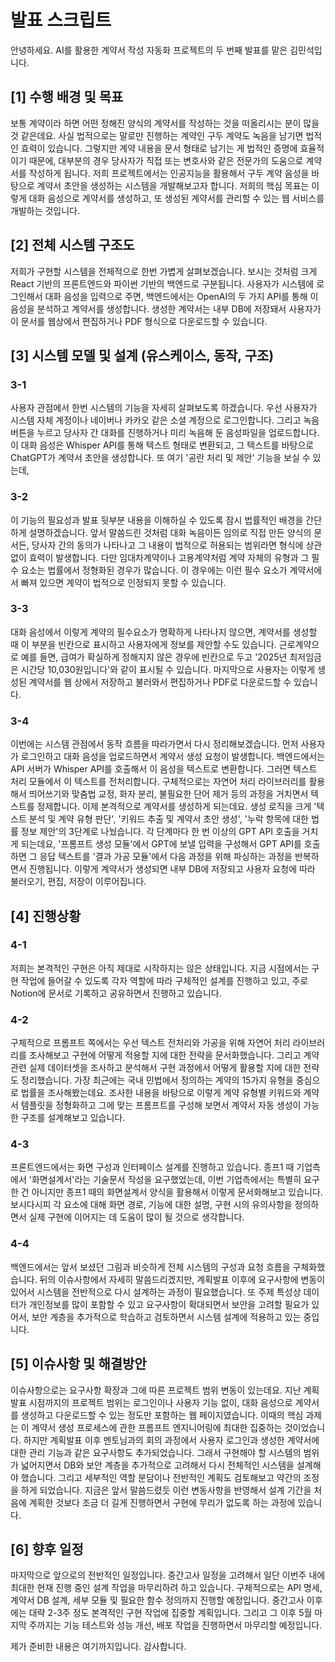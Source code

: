 # 발표 스크립트

안녕하세요. AI를 활용한 계약서 작성 자동화 프로젝트의 두 번째 발표를 맡은 김민석입니다.

## [1] 수행 배경 및 목표

보통 계약이라 하면 어떤 정해진 양식의 계약서를 작성하는 것을 떠올리시는 분이 많을 것 같은데요. 사실 법적으로는 말로만 진행하는 계약인 구두 계약도 녹음을 남기면 법적인 효력이 있습니다. 그렇지만 계약 내용을 문서 형태로 남기는 게 법적인 증명에 효율적이기 때문에, 대부분의 경우 당사자가 직접 또는 변호사와 같은 전문가의 도움으로 계약서를 작성하게 됩니다. 저희 프로젝트에서는 인공지능을 활용해서 구두 계약 음성을 바탕으로 계약서 초안을 생성하는 시스템을 개발해보고자 합니다. 저희의 핵심 목표는 이렇게 대화 음성으로 계약서를 생성하고, 또 생성된 계약서를 관리할 수 있는 웹 서비스를 개발하는 것입니다.

## [2] 전체 시스템 구조도

저희가 구현할 시스템을 전체적으로 한번 가볍게 살펴보겠습니다. 보시는 것처럼 크게 React 기반의 프론트엔드와 파이썬 기반의 백엔드로 구분됩니다. 사용자가 시스템에 로그인해서 대화 음성을 입력으로 주면, 백엔드에서는 OpenAI의 두 가지 API를 통해 이 음성을 분석하고 계약서를 생성합니다. 생성한 계약서는 내부 DB에 저장돼서 사용자가 이 문서를 웹상에서 편집하거나 PDF 형식으로 다운로드할 수 있습니다.

## [3] 시스템 모델 및 설계 (유스케이스, 동작, 구조)

### 3-1

사용자 관점에서 한번 시스템의 기능을 자세히 살펴보도록 하겠습니다. 우선 사용자가 시스템 자체 계정이나 네이버나 카카오 같은 소셜 계정으로 로그인합니다. 그리고 녹음 버튼을 누르고 당사자 간 대화를 진행하거나 미리 녹음해 둔 음성파일을 업로드합니다. 이 대화 음성은 Whisper API를 통해 텍스트 형태로 변환되고, 그 텍스트를 바탕으로 ChatGPT가 계약서 초안을 생성합니다. 또 여기 '공란 처리 및 제안' 기능을 보실 수 있는데,

### 3-2

이 기능의 필요성과 발표 뒷부분 내용을 이해하실 수 있도록 잠시 법률적인 배경을 간단하게 설명하겠습니다. 앞서 말씀드린 것처럼 대화 녹음이든 임의로 직접 만든 양식의 문서든, 당사자 간의 동의가 나타나고 그 내용이 법적으로 허용되는 범위라면 형식에 상관없이 효력이 발생합니다. 다만 임대차계약이나 고용계약처럼 계약 자체의 유형과 그 필수 요소는 법률에서 정형화된 경우가 많습니다. 이 경우에는 이런 필수 요소가 계약서에서 빠져 있으면 계약이 법적으로 인정되지 못할 수 있습니다.

### 3-3

대화 음성에서 이렇게 계약의 필수요소가 명확하게 나타나지 않으면, 계약서를 생성할 때 이 부분을 빈칸으로 표시하고 사용자에게 정보를 제안할 수도 있습니다. 근로계약으로 예를 들면, 급여가 확실하게 정해지지 않은 경우에 빈칸으로 두고 '2025년 최저임금은 시간당 10,030원입니다'와 같이 표시될 수 있습니다. 마지막으로 사용자는 이렇게 생성된 계약서를 웹 상에서 저장하고 불러와서 편집하거나 PDF로 다운로드할 수 있습니다.

### 3-4

이번에는 시스템 관점에서 동작 흐름을 따라가면서 다시 정리해보겠습니다. 먼저 사용자가 로그인하고 대화 음성을 업로드하면서 계약서 생성 요청이 발생합니다. 백엔드에서는 API 서버가 Whisper API를 호출해서 이 음성을 텍스트로 변환합니다. 그러면 텍스트 처리 모듈에서 이 텍스트를 전처리합니다. 구체적으로는 자연어 처리 라이브러리를 활용해서 띄어쓰기와 맞춤법 교정, 화자 분리, 불필요한 단어 제거 등의 과정을 거치면서 텍스트를 정제합니다. 이제 본격적으로 계약서를 생성하게 되는데요. 생성 로직을 크게 '텍스트 분석 및 계약 유형 판단', '키워드 추출 및 계약서 초안 생성', '누락 항목에 대한 법률 정보 제안'의 3단계로 나눴습니다. 각 단계마다 한 번 이상의 GPT API 호출을 거치게 되는데요, '프롬프트 생성 모듈'에서 GPT에 보낼 입력을 구성해서 GPT API를 호출하면 그 응답 텍스트를 '결과 가공 모듈'에서 다음 과정을 위해 파싱하는 과정을 반복하면서 진행됩니다. 이렇게 계약서가 생성되면 내부 DB에 저장되고 사용자 요청에 따라 불러오기, 편집, 저장이 이루어집니다.

## [4] 진행상황

### 4-1

저희는 본격적인 구현은 아직 제대로 시작하지는 않은 상태입니다. 지금 시점에서는 구현 작업에 들어갈 수 있도록 각자 역할에 따라 구체적인 설계를 진행하고 있고, 주로 Notion에 문서로 기록하고 공유하면서 진행하고 있습니다.

### 4-2

구체적으로 프롬프트 쪽에서는 우선 텍스트 전처리와 가공을 위해 자연어 처리 라이브러리를 조사해보고 구현에 어떻게 적용할 지에 대한 전략을 문서화했습니다. 그리고 계약 관련 실제 데이터셋을 조사하고 분석해서 구현 과정에서 어떻게 활용할 지에 대한 전략도 정리했습니다. 가장 최근에는 국내 민법에서 정의하는 계약의 15가지 유형을 중심으로 법률을 조사해봤는데요. 조사한 내용을 바탕으로 이렇게 계약 유형별 키워드와 계약서 템플릿을 정형화하고 그에 맞는 프롬프트를 구성해 보면서 계약서 자동 생성이 가능한 구조를 설계해보고 있습니다.

### 4-3

프론트엔드에서는 화면 구성과 인터페이스 설계를 진행하고 있습니다. 종프1 때 기업측에서 '화면설계서'라는 기술문서 작성을 요구했었는데, 이번 기업측에서는 특별히 요구한 건 아니지만 종프1 때의 화면설계서 양식을 활용해서 이렇게 문서화해보고 있습니다. 보시다시피 각 요소에 대해 화면 경로, 기능에 대한 설명, 구현 시의 유의사항을 정의하면서 실제 구현에 이어지는 데 도움이 많이 될 것으로 생각합니다.

### 4-4

백엔드에서는 앞서 보셨던 그림과 비슷하게 전체 시스템의 구성과 요청 흐름을 구체화했습니다. 뒤의 이슈사항에서 자세히 말씀드리겠지만, 계획발표 이후에 요구사항에 변동이 있어서 시스템을 전반적으로 다시 설계하는 과정이 필요했습니다. 또 주제 특성상 데이터가 개인정보를 많이 포함할 수 있고 요구사항이 확대되면서 보안을 고려할 필요가 있어서, 보안 계층을 추가적으로 학습하고 검토하면서 시스템 설계에 적용하고 있는 중입니다.

## [5] 이슈사항 및 해결방안

이슈사항으로는 요구사항 확장과 그에 따른 프로젝트 범위 변동이 있는데요. 지난 계획발표 시점까지의 프로젝트 범위는 로그인이나 사용자 기능 없이, 대화 음성으로 계약서를 생성하고 다운로드할 수 있는 정도만 포함하는 웹 페이지였습니다. 이때의 핵심 과제는 이 계약서 생성 프로세스에 관한 프롬프트 엔지니어링에 최대한 집중하는 것이었습니다. 하지만 계획발표 이후 멘토님과의 회의 과정에서 사용자 로그인과 생성한 계약서에 대한 관리 기능과 같은 요구사항도 추가되었습니다. 그래서 구현해야 할 시스템의 범위가 넓어지면서 DB와 보안 계층을 추가적으로 고려해서 다시 전체적인 시스템을 설계해야 했습니다. 그리고 세부적인 역할 분담이나 전반적인 계획도 검토해보고 약간의 조정을 하게 되었습니다. 지금은 앞서 말씀드렸듯 이런 변동사항을 반영해서 설계 기간을 처음에 계획한 것보다 조금 더 길게 진행하면서 구현에 무리가 없도록 하는 과정에 있습니다.

## [6] 향후 일정

마지막으로 앞으로의 전반적인 일정입니다. 중간고사 일정을 고려해서 일단 이번주 내에 최대한 현재 진행 중인 설계 작업을 마무리하려 하고 있습니다. 구체적으로는 API 명세, 계약서 DB 설계, 세부 모듈 및 필요한 함수 정의까지 진행할 예정입니다. 중간고사 이후에는 대략 2-3주 정도 본격적인 구현 작업에 집중할 계획입니다. 그리고 그 이후 5월 마지막 주까지는 기능 테스트와 성능 개선, 배포 작업을 진행하면서 마무리할 예정입니다.

제가 준비한 내용은 여기까지입니다. 감사합니다.